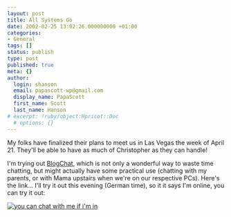 ```yaml
---
layout: post
title: All Systems Go
date: 2002-02-25 13:02:26.000000000 +01:00
categories:
- General
tags: []
status: publish
type: post
published: true
meta: {}
author:
  login: shanson
  email: papascott-wp@gmail.com
  display_name: PapaScott
  first_name: Scott
  last_name: Hanson
# excerpt: !ruby/object:Hpricot::Doc
  # options: {}
---
```

<p>My folks have finalized their plans to meet us in Las Vegas the week of April 21. They'll be able to have as much of Christopher as they can handle!</p>
<p>I'm trying out <a href="http://brentashley.manilasites.com/2002/02/24">BlogChat</a>, which is not only a wonderful way to waste time chatting, but might actually have some practical use (chatting with my parents, or with Mama upstairs when we're on our respective PCs). Here's the link... I'll try it out this evening (German time), so it it says I'm online, you can try it out:</p>
<p><a href="#" title="you can chat with me if i'm in" onclick="window.open('http://www.papascott.de/blogchat/anybodyhome.php','','height=230,width=355,toolbar=no,location=no,resizable=yes');return false;"><img src="http://www.papascott.de/blogchat/thedoctoris.php" alt="you can chat with me if i'm in" border="0" /></a></p>
